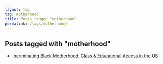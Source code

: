 ```yaml
---
layout: tag
tag: motherhood
title: Posts tagged "motherhood"
permalink: /tags/motherhood/
---
```


## Posts tagged with "motherhood"
- [Incriminating Black Motherhood: Class & Educational Access in the US](/blog/2019-03-14-incriminating-black-motherhood.html)
